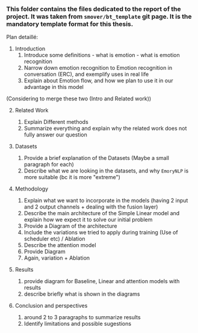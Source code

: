 ### This folder contains the files dedicated to the report of the project. It was taken from ```smover/bt_template``` git page. It is the mandatory template format for this thesis.

Plan detaillé:

1) Introduction
    1) Introduce some definitions - what is emotion - what is emotion recognition
    2) Narrow down emotion recognition to Emotion recognition in conversation (ERC), and exemplify uses in real life
    3) Explain about Emotion flow, and how we plan to use it in our advantage in this model

  (Considering to merge these two (Intro and Related work))

2) Related Work
    1) Explain Different methods
    2) Summarize everything and explain why the related work does not fully answer our question

3) Datasets
    1) Provide a brief explanation of the Datasets (Maybe a small paragraph for each)
    2) Describe what we are looking in the datasets, and why ```EmoryNLP``` is more suitable (bc it is more "extreme")

4) Methodology 
    1) Explain what we want to incorporate in the models (having 2 input and 2 output channels + dealing with the fusion layer)
    2) Describe the main architecture of the Simple Linear model and explain how we expect it to solve our initial problem 
    3) Provide a Diagram of the architecture
    4) Include the variations we tried to apply during training (Use of scheduler etc) / Ablation
    5) Describe the attention model 
    6) Provide Diagram
    7) Again, variation + Ablation

5) Results
    1) provide diagram for Baseline, Linear and attention models with results
    2) describe briefly what is shown in the diagrams

6) Conclusion and perspectives
    1) around 2 to 3 paragraphs to summarize results
    2) Identify limitations and possible sugestions

